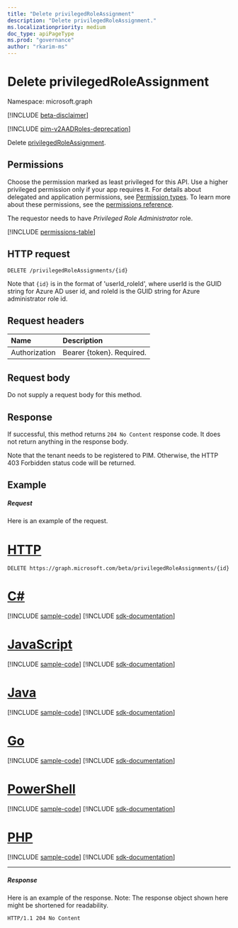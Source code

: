 ```yaml
---
title: "Delete privilegedRoleAssignment"
description: "Delete privilegedRoleAssignment."
ms.localizationpriority: medium
doc_type: apiPageType
ms.prod: "governance"
author: "rkarim-ms"
---
```


# Delete privilegedRoleAssignment

Namespace: microsoft.graph

[!INCLUDE [beta-disclaimer](../../includes/beta-disclaimer.md)]

[!INCLUDE [pim-v2AADRoles-deprecation](../../includes/pim-v2AADRoles-deprecation.md)]

Delete [privilegedRoleAssignment](../resources/privilegedroleassignment.md).
## Permissions
Choose the permission marked as least privileged for this API. Use a higher privileged permission only if your app requires it. For details about delegated and application permissions, see [Permission types](/graph/permissions-overview#permission-types). To learn more about these permissions, see the [permissions reference](/graph/permissions-reference).

The requestor needs to have _Privileged Role Administrator_ role.
 

<!-- { "blockType": "permissions", "name": "privilegedroleassignment_delete" } -->
[!INCLUDE [permissions-table](../includes/permissions/privilegedroleassignment-delete-permissions.md)]

## HTTP request
<!-- { "blockType": "ignored" } -->
```http
DELETE /privilegedRoleAssignments/{id}
```

Note that ``{id}`` is in the format of 'userId_roleId', where userId is the GUID string for Azure AD user id, and roleId is the GUID string for Azure administrator role id.

## Request headers
| Name       | Description|
|:---------------|:----------|
| Authorization  | Bearer {token}. Required. |

## Request body
Do not supply a request body for this method.

## Response

If successful, this method returns `204 No Content` response code. It does not return anything in the response body.

Note that the tenant needs to be registered to PIM. Otherwise, the HTTP 403 Forbidden status code will be returned.
## Example
##### Request
Here is an example of the request.

# [HTTP](#tab/http)
<!-- {
  "blockType": "request",
  "name": "delete_privilegedroleassignment"
}-->
```http
DELETE https://graph.microsoft.com/beta/privilegedRoleAssignments/{id}
```

# [C#](#tab/csharp)
[!INCLUDE [sample-code](../includes/snippets/csharp/delete-privilegedroleassignment-csharp-snippets.md)]
[!INCLUDE [sdk-documentation](../includes/snippets/snippets-sdk-documentation-link.md)]

# [JavaScript](#tab/javascript)
[!INCLUDE [sample-code](../includes/snippets/javascript/delete-privilegedroleassignment-javascript-snippets.md)]
[!INCLUDE [sdk-documentation](../includes/snippets/snippets-sdk-documentation-link.md)]

# [Java](#tab/java)
[!INCLUDE [sample-code](../includes/snippets/java/delete-privilegedroleassignment-java-snippets.md)]
[!INCLUDE [sdk-documentation](../includes/snippets/snippets-sdk-documentation-link.md)]

# [Go](#tab/go)
[!INCLUDE [sample-code](../includes/snippets/go/delete-privilegedroleassignment-go-snippets.md)]
[!INCLUDE [sdk-documentation](../includes/snippets/snippets-sdk-documentation-link.md)]

# [PowerShell](#tab/powershell)
[!INCLUDE [sample-code](../includes/snippets/powershell/delete-privilegedroleassignment-powershell-snippets.md)]
[!INCLUDE [sdk-documentation](../includes/snippets/snippets-sdk-documentation-link.md)]

# [PHP](#tab/php)
[!INCLUDE [sample-code](../includes/snippets/php/delete-privilegedroleassignment-php-snippets.md)]
[!INCLUDE [sdk-documentation](../includes/snippets/snippets-sdk-documentation-link.md)]

---

##### Response
Here is an example of the response. Note: The response object shown here might be shortened for readability.
<!-- {
  "blockType": "response",
  "truncated": true
} -->
```http
HTTP/1.1 204 No Content
```

<!-- uuid: 8fcb5dbc-d5aa-4681-8e31-b001d5168d79
2015-10-25 14:57:30 UTC -->
<!--
{
  "type": "#page.annotation",
  "description": "Delete privilegedRoleAssignment",
  "keywords": "",
  "section": "documentation",
  "tocPath": "",
  "suppressions": [
  ]
}
-->


